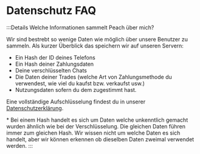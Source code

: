 # Datenschutz FAQ

:::Details Welche Informationen sammelt Peach über mich?

Wir sind bestrebt so wenige Daten wie möglich über unsere Benutzer zu sammeln. Als kurzer Überblick das speichern wir auf unseren Servern:

- Ein Hash der ID deines Telefons
- Ein Hash deiner Zahlungsdaten
- Deine verschlüsselten Chats
- Die Daten deiner Trades (welche Art von Zahlungsmethode du verwendest, wie viel du kaufst bzw. verkaufst usw.)
- Nutzungsdaten sofern du dem zugestimmt hast.

Eine vollständige Aufschlüsselung findest du in unserer [Datenschutzerklärung](/Datenschutzerklärung/).

\* Bei einem Hash handelt es sich um Daten welche unkenntlich gemacht wurden ähnlich wie bei der Verschlüsselung. Die gleichen Daten führen immer zum gleichen Hash. Wir wissen nicht um welche Daten es sich handelt, aber wir können erkennen ob dieselben Daten zweimal verwendet werden.
:::

<!--
:::Details Welche Informationen werden gesendet, wenn ich Nutzungsdaten teile?
Geben eine Liste
:::
->

:::Details Wer kann meine Zahlungsdaten sehen?

Nur dein Handelspartner kann deine Zahlungsdaten sehen; Sie werden über die Peach-Server gesendet sind jedoch vollständig Ende-zu-Ende-verschlüsselt (wie bei den meisten Chat-Apps), sodass wir nicht sehen können um was es sich handelt.

Wenn du ein Streitfall einleitest sind die Zahlungsdetails von dir und deinem Handelspartner sowie euer Chatverlauf für den zugewiesenen Peach-Vermittler sichtbar.
:::

:::Details Wie verifiziert man die APK?

Befolgen diese Schritte um zu überprüfen ob es sich bei der heruntergeladenen APK um die echte Peach APK handelt:

- Lade die APK welche du installieren möchtest sowie die Signatur und das Manifest (alles findest du unter https://peachbitcoin.com/apk) herunter.

- Lade den Peach PGP-Schlüssel herunter: https://keys.openpgp.org/vks/v1/by-fingerprint/48339A19645E2E53488E0E5479E1B270FACD1BD2 (auch auf unserer Website)

- Generiere die Prüfsumme der heruntergeladenen APK-Datei und vergleiche sie mit der Prüfsumme im Manifest.
````
sha256sum app-prod-arm64-v8a-release.apk
````
(Ersetze den Namen der Datei durch app-prod-arm64-v8a-release.apk.) Er sollte detselbe sein wie im Manifest. Andernfalls kontaktiere uns und stelle sicher dass du diese Anwendung nicht auf Gerät installiererst. In diesem Beispiel solltest du folgende Ausgabe sehen:
„
$ sha256sum app-prod-arm64-v8a-release.apk

802450713cb2183e7904ad58813effabf007d518d4467461c3928625e453942c app-prod-arm64-v8a-release.apk
„
Wenn wir sie mit dem im manifest-peach.txt gefundenen vergleichen sehen wir dass es dieselbe ist.

- Füge den Peach-Schlüssel zu deinem Schlüsselbund hinzu
„
gpg --import PGP-peach.asc
„
(Stelle sicher dass du PGP-peach.asc durch den korrekten Dateinamen ersetzt. Normalerweise lautet dieser 48339A19645E2E53488E0E5479E1B270FACD1BD2.asc.)

- Überprüfe die Signaturen welche du zuvor heruntergeladen hast mit dem folgenden Befehl:
„
gpg --verify manifest-peach.sig manifest-peach.txt
„
In der Ausgabe solltest du die folgende Zeile sehen:
„
gpg: Gute Signatur von „hello@peachbitcoin.com <hello@peachbitcoin.com>“ [unbekannt]
„
:::

:::Details Wie signiere ich eine externe Adresse?
Befolge diese Schritte um die Empfangsadresse zu signieren, wenn du Bitcoin kaufst welche direkt auf die externe Wallet gesendet werden sollen:

_Hinweis: Die ersten beiden Schritte sind hilfreich wenn du deine Bitcoin **immer** auf externe Adressen erhalten möchtest. Wenn du dies nur einmal tun möchtest oder gelegentlich das Peach Wallet verwenden möchtest beginne mit Schritt 3._

1. Gehe zu den Einstellungen
   - Peach Wallet deaktivieren
   - Gehe zur Auszahlungsadresse

2. Füge die neue Empfangsadresse ein

3. Führe den Prozess zur Veröffentlichung deines Kaufangebots durch und stelle vor der veröffentlichung sicher das der Empfang an deine externe Wallet-Adresse ausgewählt ist (klicke auf das kleine Wallet-Symbol oben rechts auf dem Bildschirm mit der Angebotsübersicht).

4. Sobald du dein Kaufangebot bestätigt hast wird die Meldung zum signieren deiner Adresse angezeigt. Kopiere sie und kehre zur Wallet zurück.

5. Suche nach der Option „Signieren/Bestätigen“* und füge folgendes ein:
   - Deine Empfangsadresse
   - die Peachmitteilung

6. Klicke „Signieren“ und die Signatur wird angezeigt. Kopiere es.

7. Fügen die Signatur in das Peach Wallet ein und klicke „Bestätigen“.

8. Dein Angebot wird veröffentlicht.

_*Haftungsausschluss: Nicht alle Wallets unterstützen die Option zum Signieren/Verifizieren deiner Adresse. Peach empfiehlt die verwendung von Blue Wallet, Sparrow oder Samourai, da diese alle die Option zum Signieren/Verifizieren bieten._
:::

:::Details Wird Taproot unterstützt?

- Es ist möglich die Escrow von einer Taproot-Adresse aus aufzuladen und Bitcoin von der Peach Wallet an eine Taproot-Adresse senden.
- Es ist NICHT möglich, eine Taproot-Adresse als direkte Auszahlungsadresse festzulegen (es ist nicht möglich Taproot-Adressen zu signieren).

:::